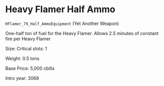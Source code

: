 # Heavy Flamer Half Ammo

`HFlamer_79_Half_AmmoEquipment` (Yet Another Weapon)

One-half ton of fuel for the Heavy Flamer. Allows 2.5 minutes of constant fire per Heavy Flamer

Size: Critical slots: 1

Weight: 0.5 tons

Base Price: 5,000 cbills

Intro year: 3068

